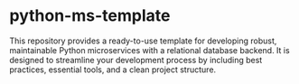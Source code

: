 # python-ms-template
This repository provides a ready-to-use template for developing robust, maintainable Python microservices with a relational database backend. It is designed to streamline your development process by including best practices, essential tools, and a clean project structure.
